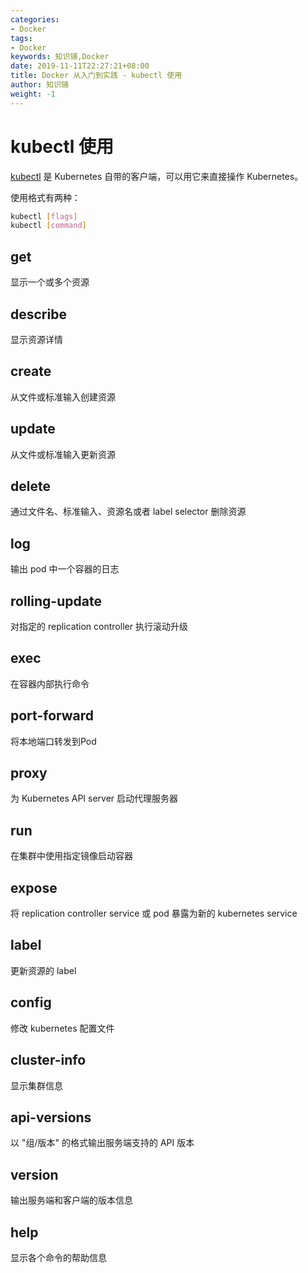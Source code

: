 ```yaml
---
categories:
- Docker
tags:
- Docker  
keywords: 知识铺,Docker
date: 2019-11-11T22:27:21+08:00
title: Docker 从入门到实践 - kubectl 使用
author: 知识铺
weight: -1
---
```


# kubectl 使用
[kubectl](https://github.com/kubernetes/kubernetes) 是 Kubernetes 自带的客户端，可以用它来直接操作 Kubernetes。

使用格式有两种：
```bash
kubectl [flags]
kubectl [command]
```

## get

显示一个或多个资源

## describe

显示资源详情

## create

从文件或标准输入创建资源

## update

从文件或标准输入更新资源

## delete

通过文件名、标准输入、资源名或者 label selector 删除资源

## log

输出 pod 中一个容器的日志

## rolling-update

对指定的 replication controller 执行滚动升级

## exec

在容器内部执行命令

## port-forward

将本地端口转发到Pod

## proxy

为 Kubernetes API server 启动代理服务器

## run

在集群中使用指定镜像启动容器

## expose

将 replication controller service 或 pod 暴露为新的 kubernetes service

## label

更新资源的 label

## config

修改 kubernetes 配置文件

## cluster-info

显示集群信息

## api-versions

以 "组/版本" 的格式输出服务端支持的 API 版本

## version

输出服务端和客户端的版本信息

## help

显示各个命令的帮助信息
